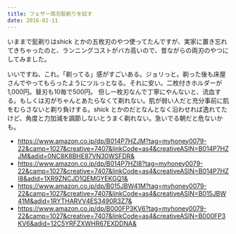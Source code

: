 ```yaml
---
title: フェザー両刃髭剃りを試す
date: 2016-02-11
---
```


いままで髭剃りはshick とかの五枚刃のやつ使ってたんですが、実家に置き忘れてきちゃったのと、ランニングコストがバカ高いので、昔ながらの両刃のやつにしてみました。

いいですね、これ。「剃ってる」感がすごいある。ジョリっと。剃った後も床屋さんでやってもらったようにツルっとなる。それに安い。二枚付きホルダーが1,000円。替刃も10毎で500円。 但し一枚刃なんで丁寧にやんないと、流血する。もしくは刃がちゃんとあたらなくて剃れない。肌が弱い人だと充分事前に肌をむらさないと剃り負けする。shick とかのだとなんとなく沿わせれば逸れてたけど、角度と力加減を調節しないとうまく剃れない。急いでる朝だと危ないかも。


- https://www.amazon.co.jp/dp/B014P7HZJM?tag=myhoney0079-22&camp=1027&creative=7407&linkCode=as4&creativeASIN=B014P7HZJM&adid=0NC8K8BHE87VN30WSFDR&
- https://www.amazon.co.jp/dp/B014P7HZI8?tag=myhoney0079-22&camp=1027&creative=7407&linkCode=as4&creativeASIN=B014P7HZI8&adid=1XR9ZNCJD1QEMGYEKGQ1&
- https://www.amazon.co.jp/dp/B015JBW41M?tag=myhoney0079-22&camp=1027&creative=7407&linkCode=as4&creativeASIN=B015JBW41M&adid=1RYTHARVV4ES3490R3Z7&
- https://www.amazon.co.jp/dp/B000FP3KV6?tag=myhoney0079-22&camp=1027&creative=7407&linkCode=as4&creativeASIN=B000FP3KV6&adid=12C5YRFZXWHR67EXDDNA&
